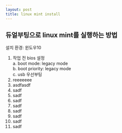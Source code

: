 ```yaml
---
layout: post
title: linux mint install
---
```


## 듀얼부팅으로 linux mint를 실행하는 방법
설치 환경: 윈도우10


1. 작업 전 bios 설정  
  a. boot mode: legacy mode  
  b. boot priority: legacy mode  
  c. usb 우선부팅  
2. reeeeeee  
3. asdfasdf  
4. sadf    
5. sadf
6. sadf
7. sadf
8. sadf
9. sadf
10. sadf
11. sadf
